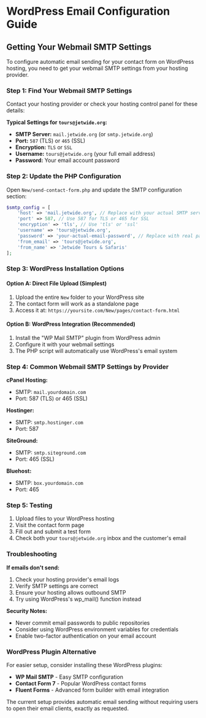 # WordPress Email Configuration Guide

## Getting Your Webmail SMTP Settings

To configure automatic email sending for your contact form on WordPress hosting, you need to get your webmail SMTP settings from your hosting provider.

### Step 1: Find Your Webmail SMTP Settings

Contact your hosting provider or check your hosting control panel for these details:

**Typical Settings for `tours@jetwide.org`:**
- **SMTP Server:** `mail.jetwide.org` (or `smtp.jetwide.org`)
- **Port:** `587` (TLS) or `465` (SSL)
- **Encryption:** `TLS` or `SSL`
- **Username:** `tours@jetwide.org` (your full email address)
- **Password:** Your email account password

### Step 2: Update the PHP Configuration

Open `New/send-contact-form.php` and update the SMTP configuration section:

```php
$smtp_config = [
    'host' => 'mail.jetwide.org', // Replace with your actual SMTP server
    'port' => 587, // Use 587 for TLS or 465 for SSL
    'encryption' => 'tls', // Use 'tls' or 'ssl'
    'username' => 'tours@jetwide.org',
    'password' => 'your-actual-email-password', // Replace with real password
    'from_email' => 'tours@jetwide.org',
    'from_name' => 'Jetwide Tours & Safaris'
];
```

### Step 3: WordPress Installation Options

#### Option A: Direct File Upload (Simplest)
1. Upload the entire `New` folder to your WordPress site
2. The contact form will work as a standalone page
3. Access it at: `https://yoursite.com/New/pages/contact-form.html`

#### Option B: WordPress Integration (Recommended)
1. Install the "WP Mail SMTP" plugin from WordPress admin
2. Configure it with your webmail settings
3. The PHP script will automatically use WordPress's email system

### Step 4: Common Webmail SMTP Settings by Provider

**cPanel Hosting:**
- SMTP: `mail.yourdomain.com`
- Port: 587 (TLS) or 465 (SSL)

**Hostinger:**
- SMTP: `smtp.hostinger.com`
- Port: 587

**SiteGround:**
- SMTP: `smtp.siteground.com`
- Port: 465 (SSL)

**Bluehost:**
- SMTP: `box.yourdomain.com`
- Port: 465

### Step 5: Testing

1. Upload files to your WordPress hosting
2. Visit the contact form page
3. Fill out and submit a test form
4. Check both your `tours@jetwide.org` inbox and the customer's email

### Troubleshooting

**If emails don't send:**
1. Check your hosting provider's email logs
2. Verify SMTP settings are correct
3. Ensure your hosting allows outbound SMTP
4. Try using WordPress's wp_mail() function instead

**Security Notes:**
- Never commit email passwords to public repositories
- Consider using WordPress environment variables for credentials
- Enable two-factor authentication on your email account

### WordPress Plugin Alternative

For easier setup, consider installing these WordPress plugins:
- **WP Mail SMTP** - Easy SMTP configuration
- **Contact Form 7** - Popular WordPress contact forms
- **Fluent Forms** - Advanced form builder with email integration

The current setup provides automatic email sending without requiring users to open their email clients, exactly as requested.